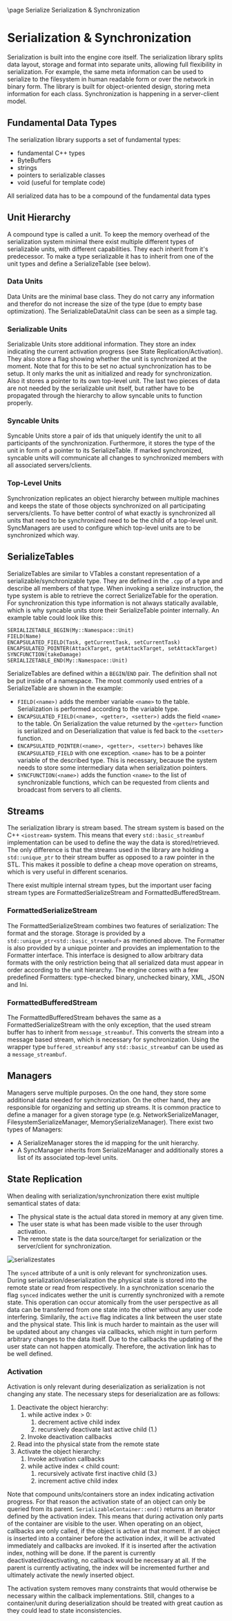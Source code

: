 \page Serialize Serialization & Synchronization

# Serialization & Synchronization

Serialization is built into the engine core itself. The serialization library splits data layout, storage and format into separate units, allowing full flexibility in serialization. For example, the same meta information can be used to serialize to the filesystem in human readable form or over the network in binary form. The library is built for object-oriented design, storing meta information for each class. Synchronization is happening in a server-client model. 

## Fundamental Data Types

The serialization library supports a set of fundamental types:
- fundamental C++ types
- ByteBuffers
- strings
- pointers to serializable classes
- void (useful for template code)

All serialized data has to be a compound of the fundamental data types

## Unit Hierarchy

A compound type is called a unit. To keep the memory overhead of the serialization system minimal there exist multiple different types of serializable units, with different capabilities. They each inherit from it's predecessor. To make a type serializable it has to inherit from one of the unit types and define a SerializeTable (see below).

### Data Units

Data Units are the minimal base class. They do not carry any information and therefor do not increase the size of the type (due to empty base optimization). The SerializableDataUnit class can be seen as a simple tag.

### Serializable Units

Serializable Units store additional information. They store an index indicating the current activation progress (see State Replication/Activation). They also store a flag showing whether the unit is synchronized at the moment. Note that for this to be set no actual synchronization has to be setup. It only marks the unit as initialized and ready for synchronization. Also it stores a pointer to its own top-level unit. The last two pieces of data are not needed by the serializable unit itself, but rather have to be propagated through the hierarchy to allow syncable units to function properly.

### Syncable Units

Syncable Units store a pair of ids that uniquely identify the unit to all participants of the synchronization. Furthermore, it stores the type of the unit in form of a pointer to its SerializeTable. If marked synchronized, syncable units will communicate all changes to synchronized members with all associated servers/clients.

### Top-Level Units

Synchronization replicates an object hierarchy between multiple machines and keeps the state of those objects synchronized on all participating servers/clients. To have better control of what exactly is synchronized all units that need to be synchronized need to be the child of a top-level unit. SyncManagers are used to configure which top-level units are to be synchronized which way.

## SerializeTables

SerializeTables are similar to VTables a constant representation of a serializable/synchronizable type. They are defined in the `.cpp` of a type and describe all members of that type. When invoking a serialize instruction, the type system is able to retrieve the correct SerializeTable for the operation. For synchronization this type information is not always statically available, which is why syncable units store their SerializeTable pointer internally. An example table could look like this:

```
SERIALIZETABLE_BEGIN(My::Namespace::Unit)
FIELD(Name)
ENCAPSULATED_FIELD(Task, getCurrentTask, setCurrentTask)
ENCAPSULATED_POINTER(AttackTarget, getAttackTarget, setAttackTarget)
SYNCFUNCTION(takeDamage)
SERIALIZETABLE_END(My::Namespace::Unit)
```

SerializeTables are defined within a `BEGIN`/`END` pair. The definition shall not be put inside of a namespace. The most commonly used entries of a SerializeTable are shown in the example:
- `FIELD(<name>)` adds the member variable `<name>` to the table. Serialization is performed according to the variable type.
- `ENCAPSULATED_FIELD(<name>, <getter>, <setter>)` adds the field `<name>` to the table. On Serialization the value returned by the `<getter>` function is serialized and on Deserialization that value is fed back to the `<setter>` function.
- `ENCAPSULATED_POINTER(<name>, <getter>, <setter>)` behaves like `ENCAPSULATED_FIELD` with one exception. `<name>` has to be a pointer variable of the described type. This is necessary, because the system needs to store some intermediary data when serialization pointers.
- `SYNCFUNCTION(<name>)` adds the function `<name>` to the list of synchronizable functions, which can be requested from clients and broadcast from servers to all clients.

## Streams

The serialization library is stream based. The stream system is based on the C++ `<iostream>` system. This means that every `std::basic_streambuf` implementation can be used to define the way the data is stored/retrieved. The only difference is that the streams used in the library are holding a `std::unique_ptr` to their stream buffer as opposed to a raw pointer in the STL. This makes it possible to define a cheap move operation on streams, which is very useful in different scenarios.

There exist multiple internal stream types, but the important user facing stream types are FormattedSerializeStream and FormattedBufferedStream.

### FormattedSerializeStream

The FormattedSerializeStream combines two features of serialization: The format and the storage. Storage is provided by a `std::unique_ptr<std::basic_streambuf>` as mentioned above. The Formatter is also provided by a unique pointer and provides an implementation to the Formatter interface. This interface is designed to allow arbitrary data formats with the only restriction being that all serialized data must appear in order according to the unit hierarchy. The engine comes with a few predefined Formatters: type-checked binary, unchecked binary, XML, JSON and Ini.

### FormattedBufferedStream

The FormattedBufferedStream behaves the same as a FormattedSerializeStream with the only exception, that the used stream buffer has to inherit from `message_streambuf`. This converts the stream into a message based stream, which is necessary for synchronization. Using the wrapper type `buffered_streambuf` any `std::basic_streambuf` can be used as a `message_streambuf`.

## Managers

Managers serve multiple purposes. On the one hand, they store some additional data needed for synchronization. On the other hand, they are responsible for organizing and setting up streams. It is common practice to define a manager for a given storage type (e.g. NetworkSerializeManager, FilesystemSerializeManager, MemorySerializeManager). There exist two types of Managers:
- A SerializeManager stores the id mapping for the unit hierarchy.
- A SyncManager inherits from SerializeManager and additionally stores a list of its associated top-level units.

## State Replication

When dealing with serialization/synchronization there exist multiple semantical states of data:
- The physical state is the actual data stored in memory at any given time.
- The user state is what has been made visible to the user through activation.
- The remote state is the data source/target for serialization or the server/client for synchronization.

![serializestates](img/serializestates.svg)

The `synced` attribute of a unit is only relevant for synchronization uses. During serialization/deserialization the physical state is stored into the remote state or read from respectively. In a synchronization scenario the flag `synced` indicates wether the unit is currently synchronized with a remote state. This operation can occur atomically from the user perspective as all data can be transferred from one state into the other without any user code interfering. Similarily, the `active` flag indicates a link between the user state and the physical state. This link is much harder to maintain as the user will be updated about any changes via callbacks, which might in turn perform arbitrary changes to the data itself. Due to the callbacks the updating of the user state can not happen atomically. Therefore, the activation link has to be well defined.

### Activation

Activation is only relevant during deserialization as serialization is not changing any state. The necessary steps for deserialization are as follows:

1. Deactivate the object hierarchy:
    1. while active index > 0:
        1. decrement active child index
        2. recursively deactivate last active child (1.)
    2. Invoke deactivation callbacks
2. Read into the physical state from the remote state
3. Activate the object hierarchy:
    1. Invoke activation callbacks
    2. while active index < child count:
        1. recursively activate first inactive child (3.)
        2. increment active child index

Note that compound units/containers store an index indicating activation progress. For that reason the activation state of an object can only be queried from its parent. `SerializableContainer::end()` returns an iterator defined by the activation index. This means that during activation only parts of the container are visible to the user. When operating on an object, callbacks are only called, if the object is active at that moment. If an object is inserted into a container before the activation index, it will be activated immediately and callbacks are invoked. If it is inserted after the activation index, nothing will be done. If the parent is currently deactivated/deactivating, no callback would be necessary at all. If the parent is currently activating, the index will be incremented further and ultimately activate the newly inserted object.

The activation system removes many constraints that would otherwise be necessary within the callback implementations. Still, changes to a container/unit during deserialization should be treated with great caution as they could lead to state inconsistencies.